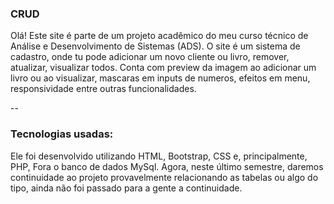 ### CRUD
Olá! Este site é parte de um projeto acadêmico do meu curso técnico de Análise e Desenvolvimento de Sistemas (ADS). O site é um sistema de cadastro, onde tu pode adicionar um novo cliente ou livro, remover, atualizar, visualizar todos. Conta com preview da imagem ao adicionar um livro ou ao visualizar, mascaras em inputs de numeros, efeitos em menu, responsividade entre outras funcionalidades.

--

### Tecnologias usadas:
Ele foi desenvolvido utilizando HTML, Bootstrap, CSS e, principalmente, PHP, Fora o banco de dados MySql. Agora, neste último semestre, daremos continuidade ao projeto provavelmente relacionando as tabelas ou algo do tipo, ainda não foi passado para a gente a continuidade.
